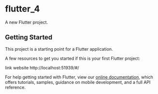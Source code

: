 # flutter_4

A new Flutter project.

## Getting Started

This project is a starting point for a Flutter application.

A few resources to get you started if this is your first Flutter project:

link website  http://localhost:51939/#/


For help getting started with Flutter, view our
[online documentation](https://flutter.dev/docs), which offers tutorials,
samples, guidance on mobile development, and a full API reference.

